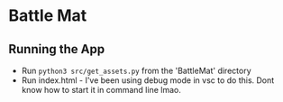 # Battle Mat

## Running the App
* Run ```python3 src/get_assets.py``` from the 'BattleMat' directory
* Run index.html - I've been using debug mode in vsc to do this. Dont know how to start it in command line lmao.